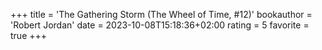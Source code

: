+++
title = 'The Gathering Storm (The Wheel of Time, #12)'
bookauthor = 'Robert Jordan'
date = 2023-10-08T15:18:36+02:00
rating = 5
favorite = true
+++